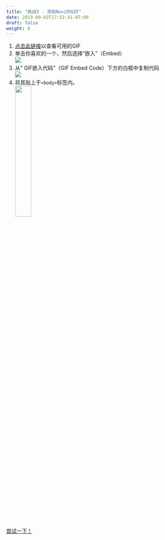 ```yaml
---
title: "挑战3 - 添加Nuvi的GIF"
date: 2019-09-03T17:53:41-07:00
draft: false
weight: 8
---
```


1.	<a href="https://giphy.com/nuevofoundation" target="_blank">点击此链接</a>以查看可用的GIF
2.	单击你喜欢的一个，然后选择“嵌入”（Embed）<br>
    <img src="../media/nuevo-.png"/>
3.	从“ GIF嵌入代码”（GIF Embed Code）下方的白框中复制代码 <br>
    <img src="../media/giphy-embed-instruction.PNG" />
 4.	将其贴上于`<body>`标签内。 <br>
    <img src="../media/paste-code-here.png" width="30%" />

<a class="my-2 mx-4 btn btn-info" href="https://codepen.io/Sunny-Dee/pen/moqzmP" target="_blank">尝试一下！</a>

